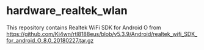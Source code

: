# hardware_realtek_wlan
This repository contains Realtek WiFi SDK for Android O from https://github.com/Ki4wn/rtl8188eus/blob/v5.3.9/Android/realtek_wifi_SDK_for_android_O_8.0_20180227.tar.gz
